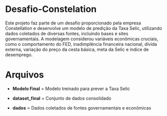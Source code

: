 # Desafio-Constelation
Este projeto faz parte de um desafio proporcionado pela empresa Constellation e desenvolve um modelo de predição da Taxa Selic, utilizando dados coletados de diversas fontes, incluindo bases e sites governamentais. A modelagem considerou variáveis econômicas cruciais, como o comportamento do FED, inadimplência financeira nacional, dívida externa, variação do preço da cesta básica, meta da Selic e índice de desemprego.

# Arquivos 
- **Modelo Final** = Modelo treinado para prever a Taxa Selic

- **dataset_final** = Conjunto de dados consolidado

- **dados** = Dados coletados de fontes governamentais e econômicas
